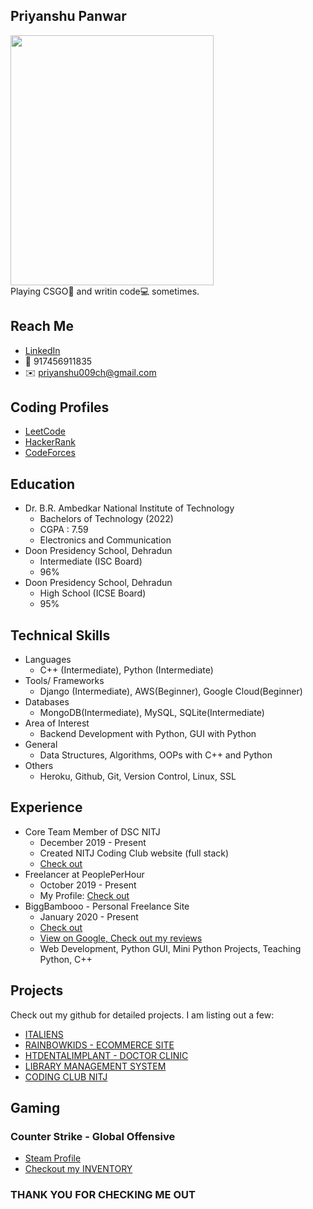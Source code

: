 ## Priyanshu Panwar
<img src="https://user-images.githubusercontent.com/51286676/90327381-bd37a480-dfb0-11ea-8a51-27f603a24849.jpg" data-canonical-src="https://user-images.githubusercontent.com/51286676/90327381-bd37a480-dfb0-11ea-8a51-27f603a24849.jpg" width="325" height="400" /><br>
Playing CSGO🔫 and writin code💻 sometimes.


## Reach Me 
 - [LinkedIn](https://www.linkedin.com/in/priyanshu-panwar/)
 - 📱 917456911835
 - ✉️ priyanshu009ch@gmail.com

## Coding Profiles
 - [LeetCode](https://leetcode.com/priyanshu-panwar/)
 - [HackerRank](https://www.hackerrank.com/priyanshu_panwar)
 - [CodeForces](https://codeforces.com/profile/priyanshu-panwar)

## Education
 - Dr. B.R. Ambedkar National Institute of Technology
   - Bachelors of Technology (2022)
   - CGPA : 7.59
   - Electronics and Communication
 - Doon Presidency School, Dehradun
   - Intermediate (ISC Board)
   - 96%
 - Doon Presidency School, Dehradun
   - High School (ICSE Board)
   - 95%

## Technical Skills
 - Languages
   - C++ (Intermediate), Python (Intermediate)
 - Tools/ Frameworks
   - Django (Intermediate), AWS(Beginner), Google Cloud(Beginner)
 - Databases
   - MongoDB(Intermediate), MySQL, SQLite(Intermediate)
 - Area of Interest
   - Backend Development with Python, GUI with Python
 - General
   - Data Structures, Algorithms, OOPs with C++ and Python
 - Others
   - Heroku, Github, Git, Version Control, Linux, SSL

## Experience
 - Core Team Member of DSC NITJ
   - December 2019 - Present
   - Created NITJ Coding Club website (full stack)
   - [Check out](http://codingclubnitj.herokuapp.com/)
 - Freelancer at PeoplePerHour
   - October 2019 - Present
   - My Profile: [Check out](https://pph.me/priyanshu-panwar)
 - BiggBambooo - Personal Freelance Site
   - January 2020 - Present
   - [Check out](https://biggbambooo.business.site/)
   - [View on Google, Check out my reviews](https://g.page/softkartpy?we)
   - Web Development, Python GUI, Mini Python Projects, Teaching Python, C++

## Projects
  Check out my github for detailed projects. I am listing out a few:
  - [ITALIENS](https://github.com/priyanshu-panwar/ITALIENS.ORG-Django-Project)
  - [RAINBOWKIDS - ECOMMERCE SITE](https://github.com/priyanshu-panwar/RainbowKids-Ecommerce)
  - [HTDENTALIMPLANT - DOCTOR CLINIC](https://github.com/priyanshu-panwar/Healing-Touch-Doctor-Clinic-Website)
  - [LIBRARY MANAGEMENT SYSTEM](https://github.com/priyanshu-panwar/Django-Library-Manager-App)
  - [CODING CLUB NITJ](https://github.com/priyanshu-panwar/Coding-Club-NITJ)
  
## Gaming
### Counter Strike - Global Offensive
  - [Steam Profile](https://steamcommunity.com/id/priyanshu_panwar)
  - [Checkout my INVENTORY](https://steamcommunity.com/id/priyanshu_panwar/inventory/)
  
  
### THANK YOU FOR CHECKING ME OUT

